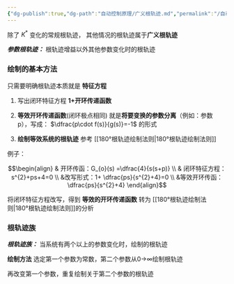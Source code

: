 ```yaml
---
{"dg-publish":true,"dg-path":"自动控制原理/广义根轨迹.md","permalink":"/自动控制原理/广义根轨迹/","dgPassFrontmatter":true,"noteIcon":"","created":"2024-05-21T15:20:28.191+08:00","updated":"2024-06-23T13:30:43.333+08:00"}
---
```


除了 $K^{*}$ 变化的常规根轨迹，
其他情况的根轨迹属于**广义根轨迹**

***参数根轨迹：***
根轨迹增益以外其他参数变化时的根轨迹

### 绘制的基本方法
只需要明确根轨迹本质就是 **特征方程**

1. 写出闭环特征方程
	**1+开环传递函数**
	
2. **等效开环传递函数**(闭环极点相同)
	就是**将要变换的参数分离**（例如：参数 p），写成：
	$\dfrac{p\cdot f(s)}{g(s)}=-1$  的形式
	
3. **绘制等效系统的根轨迹**
	参考 [[180°根轨迹绘制法则\|180°根轨迹绘制法则]]


例子：

$$\begin{align}
 & 开环传函：G_{o}(s) =\dfrac{4}{s(s+p)} \\
 & 闭环特征方程：s^{2}+ps+4=0 \\
 &改写形式：1+ \dfrac{ps}{s^{2}+4}=0 \\
 &等效开环传函： \dfrac{ps}{s^{2}+4}
\end{align}$$


将闭环特征方程改写，得到 **等效的开环传递函数**
转为 [[180°根轨迹绘制法则\|180°根轨迹绘制法则]]的分析

### 根轨迹族
***根轨迹族：***
当系统有两个以上的参数变化时，绘制的根轨迹 

**绘制方法**
选定第一个参数为常数，第二个参数从0→∞绘制根轨迹 

再改变第一个参数，重复绘制关于第二个参数的根轨迹


